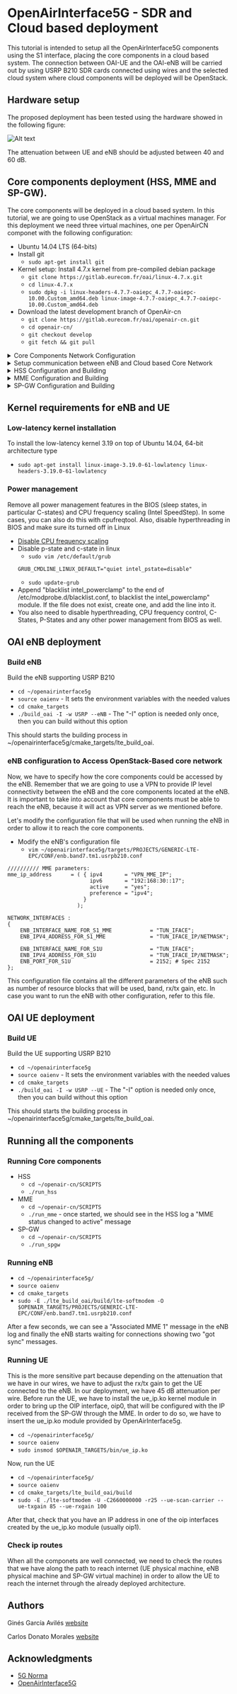 # OpenAirInterface5G - SDR and Cloud based deployment
This tutorial is intended to setup all the OpenAirInterface5G components using the S1 interface, placing the core components in a cloud based system. The connection between OAI-UE and the OAI-eNB will be carried out by using USRP B210 SDR cards connected using wires and the selected cloud system where cloud components will be deployed will be OpenStack.

## Hardware setup
The proposed deployment has been tested using the hardware showed in the following figure:

![Alt text](/hw_configuration.PNG?raw=true "Optional Title")

The attenuation between UE and eNB should be adjusted between 40 and 60 dB.

## Core components deployment (HSS, MME and SP-GW).
The core components will be deployed in a cloud based system. In this tutorial, we are going to use OpenStack as a virtual machines manager. For this deployment we need three virtual machines, one per OpenAirCN componet with the following configuration:
* Ubuntu 14.04 LTS (64-bits)
* Install git 
  * `sudo apt-get install git`
* Kernel setup: Install 4.7.x kernel from pre-compiled debian package
  * `git clone https://gitlab.eurecom.fr/oai/linux-4.7.x.git`
  * `cd linux-4.7.x`
  * `sudo dpkg -i linux-headers-4.7.7-oaiepc_4.7.7-oaiepc-10.00.Custom_amd64.deb linux-image-4.7.7-oaiepc_4.7.7-oaiepc-10.00.Custom_amd64.deb`
* Download the latest development branch of OpenAir-cn
  * `git clone https://gitlab.eurecom.fr/oai/openair-cn.git`
  * `cd openair-cn/`
  * `git checkout develop`
  * `git fetch && git pull`

<details>
<summary>Core Components Network Configuration</summary>

### Core Components Network Configuration
Once we have our virtual machines running, we have to configure all the network devices in order to allow the communication between them. We propose the following network configuration (OpenStack):

![Alt text](/oai-cn_network_config.PNG?raw=true "Optional Title")

</details>


<details>
<summary>Setup communication between eNB and Cloud based Core Network</summary>

### Setup communication between eNB and Cloud based Core Network
Before start configuring the core components, we have to setup a VPN between eNB, MME and SP-GW in order to allow IP level communication between them. In order to do so, we are going to setup an OpenVPN server in the eNB and generate certificates for both MME and SP-GW following this tutorial [How To Set Up an OpenVPN Server on Ubuntu 14.04](https://www.digitalocean.com/community/tutorials/how-to-set-up-an-openvpn-server-on-ubuntu-14-04).

</details>

<details>
<summary>HSS Configuration and Building</summary>

### HSS Configuration and Building
Log into the HSS virtual machine and follow the instructions below:

* `sudo apt-get install mysql-server`
* `cd ~/openair-cn/scripts/`
* `./build_hss -i`
* Create folder for configuration files
  * `sudo mkdir -p /usr/local/etc/oai/freeDiameter`
* Copy Configuration files to the folder
  * `sudo cp ~/openair-cn/etc/hss.conf /usr/local/etc/oai`
  * `sudo cp ~/openair-cn/etc/acl.conf ~/openair-cn/etc/hss_fd.conf /usr/local/etc/oai/freeDiameter`
* Set FQDN for the HSS by modifying `/etc/hosts` file
  * `127.0.1.1 hss.openair4G.eur hss`
* Generate Certificates for HSS
  * `./check_hss_s6a_certificate /usr/local/etc/oai/freeDiameter hss.openair4G.eur`
* Modify HSS configuration file `/usr/local/etc/oai/hss.conf`
```
HSS :
{
  ## MySQL mandatory options
  MYSQL_server = "127.0.0.1";
  MYSQL_user = "@MYSQL_user@";
  MYSQL_pass = "@MYSQL_pass@";
  MYSQL_db = "oai_db";

  -- HSS options
  OPERATOR_key = "1006020f0a478bf6b699f15c062e42b3"; # OP key for oai_db.sql
  RANDOM = "true";

  -- Freediameter options
  FD_conf = "/usr/local/etc/oai/freeDiameter/hss_fd.conf";
};
```
 * Modify freediameter configuration file `/usr/local/etc/oai/freeDiameter/hss_fd.conf`
```
  -- Identity and realm configured on /etc/hosts
  Identity = "hss.openair4G.eur";

  Realm = "openair4G.eur";

  -- Certificates
  TLS_Cred = "/usr/local/etc/oai/freeDiameter/hss.cert.pem", "/usr/local/etc/oai/
  freeDiameter/hss.key.pem";
  TLS_CA = "/usr/local/etc/oai/freeDiameter/hss.cacert.pem";
```
 * Load example database only in the first run
   * `sudo ./run_hss -i ~/openair-cn/src/oai_hss/db/oai_db.sql`
</details>

<details>
<summary>MME Configuration and Building</summary>

### MME Configuration and Building
The hostname of this machine must be its Identity, in our case "mme". We can change this identifier by modifying "/etc/hosts" and "/etc/hostsname". Then, restart the virtual machine.
Log into the MME virtual machine and follow the instructions below:

* `cd ~/openair-cn/scripts/`
* `sudo mkdir -p /usr/local/etc/oai/freeDiameter`
* `./build_mme -i`
* `sudo cp ~/openair-cn/etc/mme.conf /usr/local/etc/oai`
* `sudo cp ~/openair-cn/etc/mme_fd.conf /usr/local/etc/oai/freeDiameter/`
* `./check_mme_s6a_certificate /usr/local/etc/oai/freeDiameter/ mme.openair4G.eur`
* `vim /usr/local/etc/oai/mme.conf`
```
NETWORK_INTERFACES :
{
  # MME binded interface for S1-C or S1-MME communication (S1AP), can be ethernet interface, virtual ethernet interface
  MME_INTERFACE_NAME_FOR_S1_MME = "TUN_IFACE";               # YOUR NETWORK CONFIG HERE
  MME_IPV4_ADDRESS_FOR_S1_MME = "IP_ADDR_OF_TUN_IFACE";      # YOUR NETWORK CONFIG HERE

  # MME binded interface for S11 communication (GTPV2-C) 
  MME_INTERFACE_NAME_FOR_S11_MME = "eth2";               # YOUR NETWORK CONFIG HERE
  MME_IPV4_ADDRESS_FOR_S11_MME = "192.168.30.2/24";      # YOUR NETWORK CONFIG HERE
  MME_PORT_FOR_S11_MME = 2123;                           # YOUR NETWORK CONFIG HERE

};

S-GW :
{
  # S-GW binded interface for S11 communication (GTPV2-C), if none selected the ITTI message interface is used
  SGW_IPV4_ADDRESS_FOR_S11 = "192.168.30.3/24";           # YOUR NETWORK CONFIG HERE
};
```
* `vim /usr/local/etc/oai/freeDiameter/mme_fd.conf`
```
  # Identity of MME
  Identity = "mme.openair4G.eur";
  Realm = "openair4G.eur";

  # TLS configuration
  TLS_Cred = "/usr/local/etc/oai/freeDiameter/mme.cert.pem",
  "/usr/local/etc/oai/freeDiameter/mme.key.pem";
  TLS_CA = "/usr/local/etc/oai/freeDiameter/mme.cacert.pem";

  # HSS information
  ConnectPeer= "hss.openair4G.eur" { ConnectTo = "192.168.40.3"; No_SCTP ; No_IPv6;
  Prefer_TCP; No_TLS; port = 3868; realm = "openair4G.eur";};
```
</details>


<details>
<summary>SP-GW Configuration and Building</summary>

### SP-GW Configuration and Building
* `cd ~/openair-cn/scripts/`
* `sudo mkdir -p /usr/local/etc/oai/freeDiameter`
* `./build_spgw -i`
* `sudo vim /etc/hosts`
```
127.0.1.1    sgpw.openair4G.eur spgw
```
* `sudo vim /usr/local/etc/oai/spgw.conf`
```
S-GW :
{
 NETWORK_INTERFACES :
 {
  # S-GW binded interface for S11 communication (GTPV2-C)
  SGW_INTERFACE_NAME_FOR_S11 = "eth2";             # YOUR NETWORK CONFIG HERE
  SGW_IPV4_ADDRESS_FOR_S11 = "192.168.30.3/24";    # YOUR NETWORK CONFIG HERE

  # S-GW binded interface for S1-U communication (GTPV1-U) can be ethernet interface, virtual ethernet
  SGW_INTERFACE_NAME_FOR_S1U_S12_S4_UP = "eth1";
  SGW_IPV4_ADDRESS_FOR_S1U_S12_S4_UP = "192.168.20.10/24";

  SGW_IPV4_PORT_FOR_S1U_S12_S4_UP = 2152; 
  
  # S-GW binded interface for S5 or S8 communication, not implemented, so leave it to none 
  SGW_INTERFACE_NAME_FOR_S5_S8_UP = "none";       # STRING, interface name, DO NOT CHANGE (NOT IMPLEMENTED YET)
  SGW_IPV4_ADDRESS_FOR_S5_S8_UP = "0.0.0.0/24";   # STRING, CIDR, DO NOT CHANGE (NOT IMPLEMENTED YET)
};

P-GW =
{
 NETWORK_INTERFACES :
 {
  # P-GW binded interface for S5 or S8 communication, not implemented, so leave it to none
  PGW_INTERFACE_NAME_FOR_S5_S8 = "none"; # STRING, interface name, DO NOT CHANGE (NOT IMPLEMENTED YET)

  # P-GW binded interface for SGI (egress/ingress internet traffic)
  PGW_INTERFACE_NAME_FOR_SGI = "eth0";  # STRING, YOUR NETWORK CONFIG HERE
  PGW_MASQUERADE_SGI = "yes";           # STRING, {"yes","no"}. YOUR NETWORK CONFIG HERE, will do NAT for you if you put "yes".
  UE_TCP_MSS_CLAMPING = "no";           # STRING, {"yes","no"}.
};

```
</details>

## Kernel requirements for eNB and UE

### Low-latency kernel installation
To install the low-latency kernel 3.19 on top of Ubuntu 14.04, 64-bit architecture type
* `sudo apt-get install linux-image-3.19.0-61-lowlatency linux-headers-3.19.0-61-lowlatency`

### Power management
Remove all power management features in the BIOS (sleep states, in particular C-states) and CPU frequency scaling (Intel SpeedStep). In some cases, you can also do this with cpufreqtool. Also, disable hyperthreading in BIOS and make sure its turned off in Linux
* [Disable CPU frequency scaling](https://askubuntu.com/questions/523640/how-i-can-disable-cpu-frequency-scaling-and-set-the-system-to-performance)
* Disable p-state and c-state in linux
  * `sudo vim /etc/default/grub`
  ```
  GRUB_CMDLINE_LINUX_DEFAULT="quiet intel_pstate=disable"
  ```
  * `sudo update-grub`
* Append "blacklist intel_powerclamp" to the end of /etc/modprobe.d/blacklist.conf, to blacklist the intel_powerclamp" module. If the file does not exist, create one, and add the line into it.
* You also need to disable hyperthreading, CPU frequency control, C-States, P-States and any other power management from BIOS as well.

## OAI eNB deployment
### Build eNB
Build the eNB supporting USRP B210
* `cd ~/openairinterface5g`
* `source oaienv` - It sets the environment variables with the needed values 
* `cd cmake_targets`
* `./build_oai -I -w USRP --eNB` - The "-I" option is needed only once, then you can build without this option

This should starts the building process in ~/openairinterface5g/cmake_targets/lte_build_oai.

### eNB configuration to Access OpenStack-Based core network
Now, we have to specify how the core components could be accessed by the eNB. Remember that we are going to use a VPN to provide IP level connectivity between the eNB and the core components located at the eNB. It is important to take into account that core components must be able to reach the eNB, because it will act as VPN server as we mentioned before.

Let's modify the configuration file that will be used when running the eNB in order to allow it to reach the core components.
* Modify the eNB's configuration file
  * `vim ~/openairinterface5g/targets/PROJECTS/GENERIC-LTE-EPC/CONF/enb.band7.tm1.usrpb210.conf`
```
////////// MME parameters:
mme_ip_address      = ( { ipv4       = "VPN_MME_IP";
                          ipv6       = "192:168:30::17";
                          active     = "yes";
                          preference = "ipv4";
                        }
                      );

NETWORK_INTERFACES :
{
    ENB_INTERFACE_NAME_FOR_S1_MME            = "TUN_IFACE";
    ENB_IPV4_ADDRESS_FOR_S1_MME              = "TUN_IFACE_IP/NETMASK";

    ENB_INTERFACE_NAME_FOR_S1U               = "TUN_IFACE";
    ENB_IPV4_ADDRESS_FOR_S1U                 = "TUN_IFACE_IP/NETMASK";
    ENB_PORT_FOR_S1U                         = 2152; # Spec 2152
};
```
This configuration file contains all the different parameters of the eNB such as number of resource blocks that will be used, band, rx/tx gain, etc. In case you want to run the eNB with other configuration, refer to this file.


## OAI UE deployment
### Build UE
Build the UE supporting USRP B210
* `cd ~/openairinterface5g`
* `source oaienv` - It sets the environment variables with the needed values 
* `cd cmake_targets`
* `./build_oai -I -w USRP --UE` - The "-I" option is needed only once, then you can build without this option

This should starts the building process in ~/openairinterface5g/cmake_targets/lte_build_oai.

## Running all the components
### Running Core components
* HSS
  * `cd ~/openair-cn/SCRIPTS`
  * `./run_hss`
* MME
  * `cd ~/openair-cn/SCRIPTS`
  * `./run_mme` - once started, we should see in the HSS log a "MME status changed to active" message
* SP-GW
  * `cd ~/openair-cn/SCRIPTS`
  * `./run_spgw`

### Running eNB
* `cd ~/openairinterface5g/`
* `source oaienv`
* `cd cmake_targets`
* `sudo -E ./lte_build_oai/build/lte-softmodem -O $OPENAIR_TARGETS/PROJECTS/GENERIC-LTE-EPC/CONF/enb.band7.tm1.usrpb210.conf`

After a few seconds, we can see a "Associated MME 1" message in the eNB log and finally the eNB starts waiting for connections showing two "got sync" messages.

### Running UE
This is the more sensitive part because depending on the attenuation that we have in our wires, we have to adjust the rx/tx gain to get the UE connected to the eNB. In our deployment, we have 45 dB attenuation per wire. Before run the UE, we have to install the ue_ip.ko kernel module in order to bring up the OIP interface, oip0, that will be configured with the IP received from the SP-GW through the MME. In order to do so, we have to insert the ue_ip.ko module provided by OpenAirInterface5g.
* `cd ~/openairinterface5g/`
* `source oaienv`
* `sudo insmod $OPENAIR_TARGETS/bin/ue_ip.ko`

Now, run the UE
* `cd ~/openairinterface5g/`
* `source oaienv`
* `cd cmake_targets/lte_build_oai/build`
* `sudo -E ./lte-softmodem -U -C2660000000 -r25 --ue-scan-carrier --ue-txgain 85 --ue-rxgain 100`

After that, check that you have an IP address in one of the oip interfaces created by the ue_ip.ko module (usually oip1).

### Check ip routes
When all the componets are well connected, we need to check the routes that we have along the path to reach internet (UE physical machine, eNB physical machine and SP-GW virtual machine) in order to allow the UE to reach the internet through the already deployed architecture.

## Authors
Ginés García Avilés [website](http://people.networks.imdea.org/~gines_garcia/)

Carlos Donato Morales [website](http://people.networks.imdea.org/~carlos_donato/)

## Acknowledgments
* [5G Norma](https://5gnorma.5g-ppp.eu/)
* [OpenAirInterface5G](http://www.openairinterface.org/)



